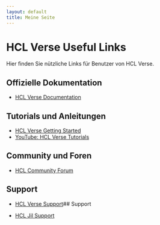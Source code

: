 ```yaml
---
layout: default
title: Meine Seite
---
```


# HCL Verse Useful Links

Hier finden Sie nützliche Links für Benutzer von HCL Verse.

## Offizielle Dokumentation
- [HCL Verse Documentation](https://help.hcltechsw.com/verse/)

## Tutorials und Anleitungen
- [HCL Verse Getting Started](https://www.hcltechsw.com/verse/getting-started)
- [YouTube: HCL Verse Tutorials](https://www.youtube.com/results?search_query=HCL+Verse+tutorials)

## Community und Foren
- [HCL Community Forum](https://community.hcltechsw.com/)

## Support
- [HCL Verse Support](https://support.hcltechsw.com/csm?id=kb_search&spa=1&query=Verse)## Support

- [HCL Jil Support](https://carstengericke.github.io/hcl-knowledgebase/resources/Jil)
